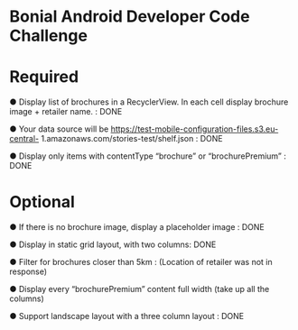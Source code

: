 # Bonial Android Developer Code Challenge

# Required
● Display list of brochures in a RecyclerView. In each cell display brochure image +
retailer name. : DONE

● Your data source will be https://test-mobile-configuration-files.s3.eu-central-
1.amazonaws.com/stories-test/shelf.json : DONE

● Display only items with contentType “brochure” or “brochurePremium” : DONE

# Optional
● If there is no brochure image, display a placeholder image : DONE

● Display in static grid layout, with two columns: DONE

● Filter for brochures closer than 5km : (Location of retailer was not in response)

● Display every “brochurePremium” content full width (take up all the columns)

● Support landscape layout with a three column layout : DONE